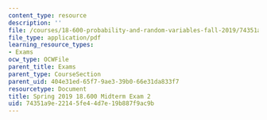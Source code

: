 ```yaml
---
content_type: resource
description: ''
file: /courses/18-600-probability-and-random-variables-fall-2019/74351a9e22145fe44d7e19b887f9ac9b_MIT18_600F19_mid2_2019.pdf
file_type: application/pdf
learning_resource_types:
- Exams
ocw_type: OCWFile
parent_title: Exams
parent_type: CourseSection
parent_uid: 404e31ed-65f7-9ae3-39b0-66e31da833f7
resourcetype: Document
title: Spring 2019 18.600 Midterm Exam 2
uid: 74351a9e-2214-5fe4-4d7e-19b887f9ac9b
---
```

